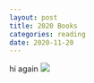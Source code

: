 ```yaml
---
layout: post
title: 2020 Books
categories: reading
date: 2020-11-20
---
```

hi again
![](mayasheth.github.io/assets/books_mindmap.jpg)
